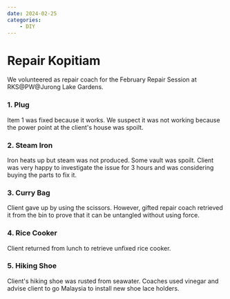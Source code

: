 ```yaml
---
date: 2024-02-25
categories:
    - DIY
---
```


# Repair Kopitiam

We volunteered as repair coach for the February Repair Session at RKS@PW@Jurong Lake Gardens.

<!-- more -->

### 1. Plug

Item 1 was fixed because it works. We suspect it was not working because the power point at the client's house was spoilt.

### 2. Steam Iron
Iron heats up but steam was not produced. Some vault was spoilt. Client was very happy to investigate the issue for 3 hours and was considering buying the parts to fix it.

### 3. Curry Bag
Client gave up by using the scissors. However, gifted repair coach retrieved it from the bin to prove that it can be untangled without using force.

### 4. Rice Cooker
Client returned from lunch to retrieve unfixed rice cooker. 

### 5. Hiking Shoe
Client's hiking shoe was rusted from seawater. Coaches used vinegar and advise client to go Malaysia to install new shoe lace holders. 
